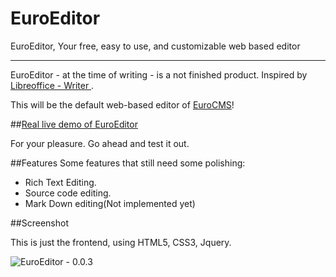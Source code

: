 EuroEditor
==========

EuroEditor, Your free, easy to use, and customizable web based editor

---

EuroEditor - at the time of writing - is a not finished product. Inspired by [Libreoffice - Writer ](https://en.wikipedia.org/wiki/LibreOffice_Writer "LibreOffice Writer - Wikipedia, the free encyclopedia").

This will be the default web-based editor of [EuroCMS](https://github.com/blade1989/EuroCMS)!

##[Real live demo of EuroEditor](http://www.eurobytes.nl/demos/EuroEditor/)

For your pleasure. Go ahead and test it out.  

##Features
Some features that still need some polishing:

 - Rich Text Editing.
 - Source code editing.
 - Mark Down editing(Not implemented yet)

##Screenshot

This is just the frontend, using HTML5, CSS3, Jquery. 

![EuroEditor - 0.0.3][1]


  [1]: https://i.imgur.com/MTvnCMQ.png
